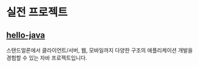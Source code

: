 # 실전 프로젝트 

## [hello-java](https://github.com/eomcs-projects/hello-project)

스탠드얼론에서 클라이언트/서버, 웹, 모바일까지 다양한 구조의 애플리케이션 개발을 경험할 수 있는 자바 프로젝트입니다.

